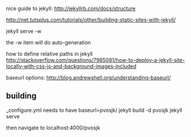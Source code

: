 
nice guide to jekyll: http://jekyllrb.com/docs/structure

http://net.tutsplus.com/tutorials/other/building-static-sites-with-jekyll/

jekyll serve -w 

the -w item will do auto-generation

how to define relative paths in jekyll
http://stackoverflow.com/questions/7985081/how-to-deploy-a-jekyll-site-locally-with-css-js-and-background-images-included

baseurl options:
http://blog.andrewshell.org/understanding-baseurl/

## building
_configure.yml needs to have baseurl=pvosjk/
jekyll build -d pvosjk
jekyll serve

then navigate to localhost:4000/pvosjk

